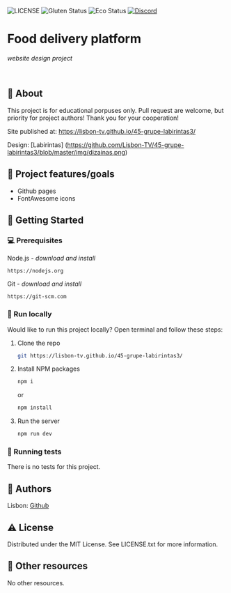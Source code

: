 ![LICENSE](https://img.shields.io/badge/license-MIT-blue.svg?style=flat-square)
![Gluten Status](https://img.shields.io/badge/Gluten-Free-green.svg)
![Eco Status](https://img.shields.io/badge/ECO-Friendly-green.svg)
[![Discord](https://discord.com/api/guilds/571393319201144843/widget.png)](https://discord.gg/dRwW4rw)

# Food delivery platform

_website design project_

<br>

## 🌟 About

This project is for educational porpuses only. Pull request are welcome, but priority for project authors! Thank you for your cooperation!

Site published at: https://lisbon-tv.github.io/45-grupe-labirintas3/

Design: [Labirintas] (https://github.com/Lisbon-TV/45-grupe-labirintas3/blob/master/img/dizainas.png)

## 🎯 Project features/goals

-   Github pages
-   FontAwesome icons

## 🧰 Getting Started

### 💻 Prerequisites

Node.js - _download and install_

```
https://nodejs.org
```

Git - _download and install_

```
https://git-scm.com
```

### 🏃 Run locally

Would like to run this project locally? Open terminal and follow these steps:

1. Clone the repo
    ```sh
    git https://lisbon-tv.github.io/45-grupe-labirintas3/
    ```
2. Install NPM packages
    ```sh
    npm i
    ```
    or
    ```sh
    npm install
    ```
3. Run the server
    ```sh
    npm run dev
    ```

### 🧪 Running tests

There is no tests for this project.

## 🎅 Authors

Lisbon: [Github](https://github.com/Lisbon-TV)

## ⚠️ License

Distributed under the MIT License. See LICENSE.txt for more information.

## 🔗 Other resources

No other resources.
